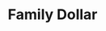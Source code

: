 ---
title: "Family Dollar"
url: /killeen/family-dollar-south-fort-hood-street/
shop: variety store
---